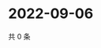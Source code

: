 # 2022-09-06

共 0 条

<!-- BEGIN WEIBO -->
<!-- 最后更新时间 Tue Sep 06 2022 14:13:59 GMT+0800 (China Standard Time) -->

<!-- END WEIBO -->
